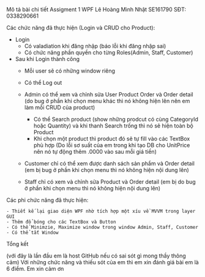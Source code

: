 Mô tả bài chi tiết Assigment 1 WPF
	Lê Hoàng Minh Nhật 
	SE161790 
	SĐT: 0338290661

Các chức năng đã thực hiện (Login và CRUD cho Product):
- Login
	- Có valadiation khi đăng nhập (báo lỗi khi đăng nhập sai)
	- Có chức năng phần quyền cho từng Roles(Admin, Staff, Customer)
- Sau khi Login thành công
	- Mỗi user sẽ có những window riêng
	- Có thể Log out	
	- Admin có thể xem và chỉnh sửa User Product Order và Order detail (do bug ở phần khi chọn menu khác thì nó không hiện lên nên em làm mỗi CRUD của product)
		- Có thể Search product (show những prodcut có cùng CategoryId hoặc Quantity) và khi thanh Search trống thì nó sẽ hiện toàn bộ Product
		- Khi chọn một product thì product đó sẽ tự fill vào các TextBox phù hợp
		(Do lỗi sơ suất của em trong khi tạo DB cho UnitPrice nên nó tự động thêm .0000 vào sau mỗi giá tiền)

	- Customer chỉ có thể xem được danh sách sản phẩm và Order detail (em bị bug ở phần khi chọn menu thì nó không hiện nội dung lên)
	- Staff chỉ có xem và chỉnh sửa Product và Order detail (em bị do bug ở phần khi chọn menu thì nó không hiện nội dung lên)

Các phi chức năng đã thực hiện:

	- Thiết kế lại giao diện WPF nhờ tích hợp một xíu về MVVM trong layer GUI
	- Thêm đổ bóng cho các TextBox và Button
	- Có thể Minimzie, Maximize window trong window Admin, Staff, Customer
	- Có thể tắt Window

Tổng kết

(với đây là lần đầu em là host GitHub nếu có sai sót gì mong thầy thông cảm)
	Với những chức năng và thiếu sót của em thì em xin đánh giá bài em là 6 điểm.
		Em xin cảm ơn

